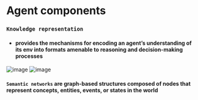 # Agent components

### `Knowledge representation` 
- #### provides the mechanisms for encoding an agent’s understanding of its env into formats amenable to reasoning and decision-making processes

![image](https://github.com/user-attachments/assets/ef26bd5d-3ba8-49d3-89ba-710baf2f4c77)
![image](https://github.com/user-attachments/assets/f794cb03-a356-4e5a-8a38-90020a538319)
#### `Semantic networks` are graph-based structures composed of nodes that represent concepts, entities, events, or states in the world
